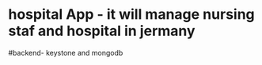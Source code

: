 # hospital App - it will manage nursing staf and hospital in jermany
#backend- keystone and mongodb
